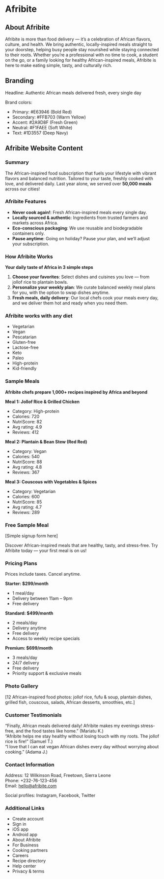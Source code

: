 # Afribite

## About Afribite

Afribite is more than food delivery — it’s a celebration of African flavors, culture, and health. We bring authentic, locally-inspired meals straight to your doorstep, helping busy people stay nourished while staying connected to their roots. Whether you’re a professional with no time to cook, a student on the go, or a family looking for healthy African-inspired meals, Afribite is here to make eating simple, tasty, and culturally rich.

## Branding

Headline: Authentic African meals delivered fresh, every single day

Brand colors:

- Primary: #E63946 (Bold Red)
- Secondary: #FFB703 (Warm Yellow)
- Accent: #2A9D8F (Fresh Green)
- Neutral: #F1FAEE (Soft White)
- Text: #1D3557 (Deep Navy)

## Afribite Website Content

### Summary

The African-inspired food subscription that fuels your lifestyle with vibrant flavors and balanced nutrition. Tailored to your taste, freshly cooked with love, and delivered daily. Last year alone, we served over **50,000 meals** across our cities!

### Afribite Features

- **Never cook again!**: Fresh African-inspired meals every single day.
- **Locally sourced & authentic**: Ingredients from trusted farmers and markets across Africa.
- **Eco-conscious packaging**: We use reusable and biodegradable containers only.
- **Pause anytime**: Going on holiday? Pause your plan, and we’ll adjust your subscription.

### How Afribite Works

**Your daily taste of Africa in 3 simple steps**

1. **Choose your favorites**: Select dishes and cuisines you love — from jollof rice to plantain bowls.
2. **Personalize your weekly plan**: We curate balanced weekly meal plans for you, with the option to swap dishes anytime.
3. **Fresh meals, daily delivery**: Our local chefs cook your meals every day, and we deliver them hot and ready when you need them.

### Afribite works with any diet

- Vegetarian
- Vegan
- Pescatarian
- Gluten-free
- Lactose-free
- Keto
- Paleo
- High-protein
- Kid-friendly

### Sample Meals

**Afribite chefs prepare 1,000+ recipes inspired by Africa and beyond**

**Meal 1: Jollof Rice & Grilled Chicken**

- Category: High-protein
- Calories: 720
- NutriScore: 82
- Avg rating: 4.9
- Reviews: 412

**Meal 2: Plantain & Bean Stew (Red Red)**

- Category: Vegan
- Calories: 540
- NutriScore: 88
- Avg rating: 4.8
- Reviews: 367

**Meal 3: Couscous with Vegetables & Spices**

- Category: Vegetarian
- Calories: 600
- NutriScore: 85
- Avg rating: 4.7
- Reviews: 289

### Free Sample Meal

[Simple signup form here]

Discover African-inspired meals that are healthy, tasty, and stress-free. Try Afribite today — your first meal is on us!

### Pricing Plans

Prices include taxes. Cancel anytime.

**Starter: $299/month**

- 1 meal/day
- Delivery between 11am – 9pm
- Free delivery

**Standard: $499/month**

- 2 meals/day
- Delivery anytime
- Free delivery
- Access to weekly recipe specials

**Premium: $699/month**

- 3 meals/day
- 24/7 delivery
- Free delivery
- Priority support & exclusive meals

### Photo Gallery

[12 African-inspired food photos: jollof rice, fufu & soup, plantain dishes, grilled fish, couscous, salads, African desserts, smoothies, etc.]

### Customer Testimonials

“Finally, African meals delivered daily! Afribite makes my evenings stress-free, and the food tastes like home.” (Mariatu K.)  
“Afribite helps me stay healthy without losing touch with my roots. The jollof rice is fire!” (Samuel T.)  
“I love that I can eat vegan African dishes every day without worrying about cooking.” (Adama J.)

### Contact Information

Address: 12 Wilkinson Road, Freetown, Sierra Leone  
Phone: +232-76-123-456  
Email: hello@afribite.com

Social profiles: Instagram, Facebook, Twitter

### Additional Links

- Create account
- Sign in
- iOS app
- Android app
- About Afribite
- For Business
- Cooking partners
- Careers
- Recipe directory
- Help center
- Privacy & terms

